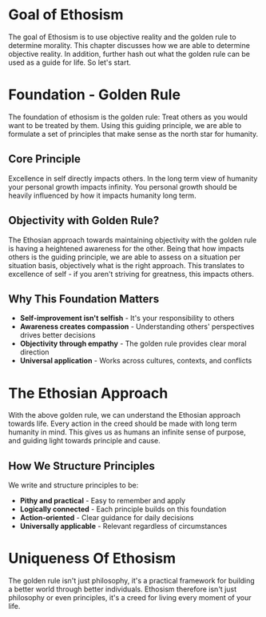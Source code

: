 # Goal of Ethosism
The goal of Ethosism is to use objective reality and the golden rule to determine morality. This 
chapter discusses how we are able to determine objective reality. In addition, further hash out
what the golden rule can be used as a guide for life. So let's start.

# Foundation - Golden Rule
The foundation of ethosism is the golden rule: Treat others as you would want to be treated by them. Using this guiding principle, we are able to formulate a set of principles that make sense as the north star for humanity.

## Core Principle
Excellence in self directly impacts others. In the long term view of humanity your personal growth impacts infinity. You personal growth should be heavily influenced by how it impacts 
humanity long term.

## Objectivity with Golden Rule?
The Ethosian approach towards maintaining objectivity with the golden rule is having a heightened awareness for the other. Being that how impacts others is the guiding principle, we are able to assess on a situation per situation basis, objectively what is the right approach. This translates to excellence of self - if you aren't striving for greatness, this impacts others.

## Why This Foundation Matters
- **Self-improvement isn't selfish** - It's your responsibility to others
- **Awareness creates compassion** - Understanding others' perspectives drives better decisions  
- **Objectivity through empathy** - The golden rule provides clear moral direction
- **Universal application** - Works across cultures, contexts, and conflicts

# The Ethosian Approach
With the above golden rule, we can understand the Ethosian approach towards life. Every action in the creed should be made with long term humanity in mind. This gives us as humans an infinite sense of purpose, and guiding light towards principle and cause.

## How We Structure Principles
We write and structure principles to be:
- **Pithy and practical** - Easy to remember and apply
- **Logically connected** - Each principle builds on this foundation
- **Action-oriented** - Clear guidance for daily decisions
- **Universally applicable** - Relevant regardless of circumstances

# Uniqueness Of Ethosism
The golden rule isn't just philosophy, it's a practical framework for building a better world through better individuals. Ethosism therefore isn't just philosophy or even principles, it's a creed for living 
every moment of your life. 

